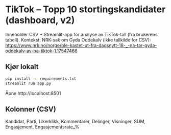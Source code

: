 
# TikTok – Topp 10 stortingskandidater (dashboard, v2)

Inneholder CSV + Streamlit-app for analyse av TikTok-tall (fra brukerens tabell).
Kontekst: NRK-sak om Gyda Oddekalv (ikke tallkilde for CSV): https://www.nrk.no/norge/ble-kastet-ut-fra-dagsnytt-18-_-na-tar-gyda-oddekalv-av-pa-tiktok-1.17547466

## Kjør lokalt
```bash
pip install -r requirements.txt
streamlit run app.py
```
Åpne http://localhost:8501

## Kolonner (CSV)
Kandidat, Parti, Likerklikk, Kommentarer, Delinger, Visninger, SUM, Engasjement, Engasjementsrate_%
